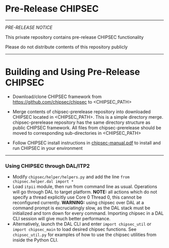 # Pre-Release CHIPSEC

******************************************************************
 
*PRE-RELEASE NOTICE*

This private repository contains pre-release CHIPSEC functionality

Please do not distribute contents of this repository publicly

******************************************************************

# Building and Using Pre-Release CHIPSEC

* Download/clone CHIPSEC framework from https://github.com/chipsec/chipsec to \<CHIPSEC_PATH\>

* Merge contents of chipsec-prerelease repository into downloaded CHIPSEC located in \<CHIPSEC_PATH\>. This is a simple directory merge. chipsec-prerelease repository has the same directory structure as public CHIPSEC framework. All files from chipsec-prerelease should be moved to corresponding sub-directories in \<CHIPSEC_PATH\>

* Follow CHIPSEC install instructions in [chipsec-manual.pdf](https://github.com/chipsec/chipsec/blob/master/chipsec-manual.pdf) to install and run CHIPSEC in your environment

******************************************************************

### Using CHIPSEC through DAL/ITP2

- Modify `chipsec/helper/helpers.py` and add the line `from chipsec.helper.dal import *`
- Load `itpii` module, then run from command line as usual. Operations will go through DAL to target platform.
  **NOTE:** all actions which do not specify a thread explicitly use Core 0 Thread 0, this cannot be reconfigured currently.
  **WARNING:** using chipsec over DAL at a command prompt is excruciatingly slow, as the DAL stack must be initialized and torn down for every command. Importing chipsec in a DAL CLI session will give much better performance. 
- Alternatively, launch the DAL CLI and enter `import chipsec_util` or `import chipsec_main` to load desired chipsec functions.
  See `chipsec_util.py` for examples of how to use the chipsec utilities from inside the Python CLI.
